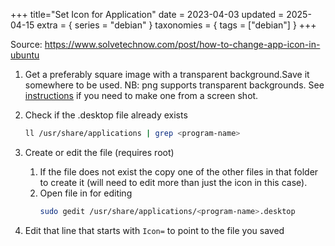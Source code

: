 +++
title="Set Icon for Application"
date = 2023-04-03
updated = 2025-04-15
extra = { series = "debian" }
taxonomies = { tags = ["debian"] }
+++

Source: <https://www.solvetechnow.com/post/how-to-change-app-icon-in-ubuntu>

1. Get a preferably square image with a transparent background.Save it somewhere to be used. NB: png supports transparent backgrounds. See [instructions](@/gimp/transparent.md) if you need to make one from a screen shot.
2. Check if the .desktop file already exists
   ```sh
   ll /usr/share/applications | grep <program-name>
   ```
3. Create or edit the file (requires root)
   1. If the file does not exist the copy one of the other files in that folder to create it (will need to edit more than just the icon in this case).
   2. Open file in for editing
      ```sh
      sudo gedit /usr/share/applications/<program-name>.desktop
      ```

4. Edit that line that starts with `Icon=` to point to the file you saved
